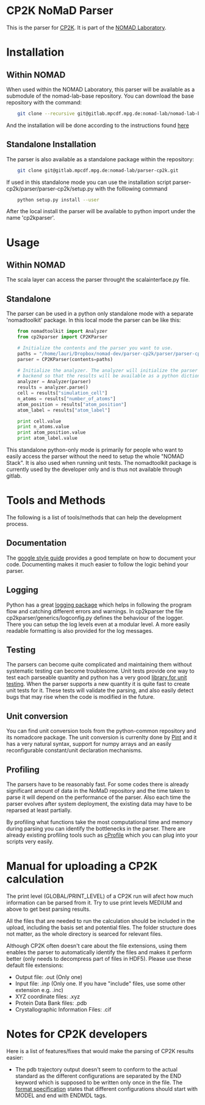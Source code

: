# CP2K NoMaD Parser
This is the parser for [CP2K](https://www.cp2k.org/).
It is part of the [NOMAD Laboratory](http://nomad-lab.eu).

# Installation

## Within NOMAD
When used within the NOMAD Laboratory, this parser will be available as a
submodule of the nomad-lab-base repository. You can download the base repository
with the command:

```sh
    git clone --recursive git@gitlab.mpcdf.mpg.de:nomad-lab/nomad-lab-base.git
```

And the installation will be done according to the instructions found [here](https://gitlab.mpcdf.mpg.de/nomad-lab/nomad-lab-base/wikis/how-to-write-a-parser#shell-commands)

## Standalone Installation
The parser is also available as a standalone package within the repository:

```sh
    git clone git@gitlab.mpcdf.mpg.de:nomad-lab/parser-cp2k.git
```

If used in this standalone mode you can use the installation script
parser-cp2k/parser/parser-cp2k/setup.py with the folllowing command

```sh
    python setup.py install --user
```

After the local install the parser will be available to python import under the name
'cp2kparser'.

# Usage

## Within NOMAD
The scala layer can access the parser throught the scalainterface.py file.

## Standalone
The parser can be used in a python only standalone mode with a separate
'nomadtoolkit' package. In this local mode the parser can be like this:

```python
    from nomadtoolkit import Analyzer
    from cp2kparser import CP2KParser

    # Initialize the contents and the parser you want to use.
    paths = "/home/lauri/Dropbox/nomad-dev/parser-cp2k/parser/parser-cp2k/cp2kparser/tests/cp2k_2.6.2/functionals/lda"
    parser = CP2KParser(contents=paths)

    # Initialize the analyzer. The analyzer will initialize the parser with a local
    # backend so that the results will be available as a python dictionary.
    analyzer = Analyzer(parser)
    results = analyzer.parse()
    cell = results["simulation_cell"]
    n_atoms = results["number_of_atoms"]
    atom_position = results["atom_position"]
    atom_label = results["atom_label"]

    print cell.value
    print n_atoms.value
    print atom_position.value
    print atom_label.value
```

This standalone python-only mode is primarily for people who want to easily
access the parser without the need to setup the whole "NOMAD Stack". It is also
used when running unit tests. The nomadtoolkit package is currently used by the
developer only and is thus not available through gitlab.

# Tools and Methods

The following is a list of tools/methods that can help the development process.

## Documentation
The [google style guide](https://google.github.io/styleguide/pyguide.html?showone=Comments#Comments) provides a good template on how to document your code.
Documenting makes it much easier to follow the logic behind your parser.

## Logging
Python has a great [logging
package](https://docs.python.org/2/library/logging.html) which helps in
following the program flow and catching different errors and warnings. In
cp2kparser the file cp2kparser/generics/logconfig.py defines the behaviour of
the logger. There you can setup the log levels even at a modular level. A more
easily readable formatting is also provided for the log messages.

## Testing
The parsers can become quite complicated and maintaining them without
systematic testing can become troublesome. Unit tests provide one way to
test each parseable quantity and python has a very good [library for
unit testing](https://docs.python.org/2/library/unittest.html). When the parser
supports a new quantity it is quite fast to create unit tests for it. These
tests will validate the parsing, and also easily detect bugs that may rise when
the code is modified in the future.

## Unit conversion
You can find unit conversion tools from the python-common repository and its
nomadcore package.  The unit conversion is currenlty done by
[Pint](https://pint.readthedocs.org/en/0.6/) and it has a very natural syntax,
support for numpy arrays and an easily reconfigurable constant/unit declaration
mechanisms.

## Profiling
The parsers have to be reasonably fast. For some codes there is already
significant amount of data in the NoMaD repository and the time taken to parse
it will depend on the performance of the parser. Also each time the parser
evolves after system deployment, the existing data may have to be reparsed at
least partially.

By profiling what functions take the most computational time and memory during
parsing you can identify the bottlenecks in the parser. There are already
existing profiling tools such as
[cProfile](https://docs.python.org/2/library/profile.html#module-cProfile)
which you can plug into your scripts very easily.

# Manual for uploading a CP2K calculation
The print level (GLOBAL/PRINT_LEVEL) of a CP2K run will afect how much
information can be parsed from it. Try to use print levels MEDIUM and above to
get best parsing results.

All the files that are needed to run the calculation should be included in the
upload, including the basis set and potential files. The folder structure does
not matter, as the whole directory is searced for relevant files.

Although CP2K often doesn't care about the file extensions, using them enables
the parser to automatically identify the files and makes it perform better
(only needs to decompress part of files in HDF5). Please use these default file
extensions:
 - Output file: .out (Only one)
 - Input file: .inp (Only one. If you have "include" files, use some other extension e.g. .inc)
 - XYZ coordinate files: .xyz
 - Protein Data Bank files: .pdb
 - Crystallographic Information Files: .cif

# Notes for CP2K developers
Here is a list of features/fixes that would make the parsing of CP2K results
easier:
 - The pdb trajectory output doesn't seem to conform to the actual standard as
   the different configurations are separated by the END keyword which is
   supposed to be written only once in the file. The [format specification](http://www.wwpdb.org/documentation/file-format)
   states that different configurations should start with MODEL and end with
   ENDMDL tags.
